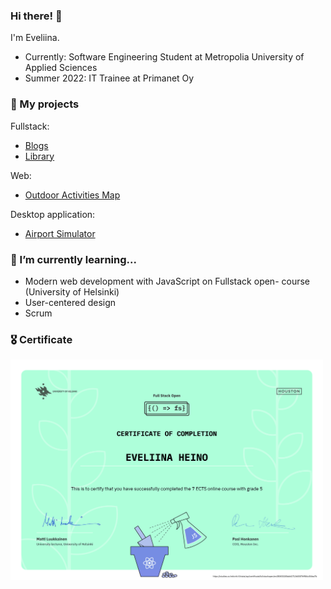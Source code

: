 ### Hi there! 👋

I'm Eveliina.

* Currently: Software Engineering Student at Metropolia University of Applied Sciences
* Summer 2022: IT Trainee at Primanet Oy

### 📁 My projects

Fullstack:
* [Blogs](https://github.com/eveliinah/blogs-app)
* [Library](https://github.com/eveliinah/library-app)

Web:
* [Outdoor Activities Map](https://github.com/eveliinah/outdoor-app)

Desktop application: 
* [Airport Simulator](https://github.com/eveliinah/simulator)

### 🌱 I’m currently learning...
* Modern web development with JavaScript on Fullstack open- course (University of Helsinki)
* User-centered design
* Scrum

### 🎖️ Certificate

<img src="certificate-fullstack.png" width="500">

<!--
**eveliinah/eveliinah** is a ✨ _special_ ✨ repository because its `README.md` (this file) appears on your GitHub profile.

Here are some ideas to get you started:

- 🔭 I’m currently working on ...
- 🌱 I’m currently learning ...
- 👯 I’m looking to collaborate on ...
- 🤔 I’m looking for help with ...
- 💬 Ask me about ...
- 📫 How to reach me: ...
- 😄 Pronouns: ...
- ⚡ Fun fact: ...
-->
